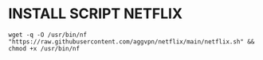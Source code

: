 # INSTALL SCRIPT NETFLIX
```
wget -q -O /usr/bin/nf "https://raw.githubusercontent.com/aggvpn/netflix/main/netflix.sh" && chmod +x /usr/bin/nf
```
